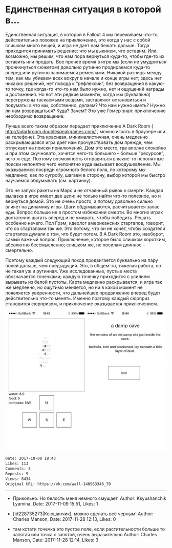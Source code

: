 # Единственная ситуация в которой в...

Единственная ситуация, в которой в Fallout 4 мы переживаем что-то, действительно похожее на приключение, это когда у нас с собой слишком много вещей, и игра не дает нам бежать дальше. Тогда приходится принимать решение: что мы выкинем, что оставим. Или, возможно, мы решим, что нам пора вернуться куда-то, чтобы где-то их оставить или продать. Все прочее время в игре мы (если не умудриться проникнуться сюжетом) довольно рутинно продираемся куда-то вперед или рутинно занимаемся ремеслами. Никакой разницы между тем, как мы убиваем всех вокруг в начале и конце игры нет; здесь нет никаких решений, нет повода к “рефлексии”; без возвращения в какую-то точку, где когда-то что-то нам было нужно, нет и ощущений награды и достижения. Но вот эти редкие моменты, когда мы (буквально) перегружены таскаемыми вещами, заставляют остановиться и подумать: а что мы, собственно, делаем? Что нам нужно иметь? Нужно ли нам возвращаться? Куда? Зачем? Это уже Гомер знал: приключению необходимо возвращение.

Лучше всего таким образом передает приключение A Dark Room ( http://adarkroom.doublespeakgames.com/ , можно играть в браузере или на телефоне). Эта красивая, минималистичная, очень медленно раскрывающаяся игра дает нам прочувствовать дом прежде, чем отпускает на поиски приключений. Дом это место, где вполне спокойно и при этом скучновато, хочется чего-то большего – больше “ресурсов”, чего ж еще. Поэтому возможность отправиться в какие-то непонятные поиски непонятно чего непонятно куда вызывает воодушевление. Мы оказываемся посреди огромного белого поля, по которому мы медленно, как по сугробу, шагаем в сторону, выбор которой мы быстро научаемся обдумывать (см. картинку).

Это не запуск ракеты на Марс и не отчаянный рывок к смерти. Каждая вылазка в игре имеет две цели: не только найти что-то полезное, но и вернуться домой. Это не очень просто, а потому довольно сильно влияет на динамику игры. Шаги обдумываются, расчитывается запас еды. Вопрос больше не в простом избежании смерти. Во многих играх достаточно шагать вперед и не умирать, чтобы победить. Решать особенно нечего. Пол Грэм, идеолог американских стартапов, говорит, что со стартапами так же. Это потому, что он не хочет, чтобы создатели стартапов думали о том, что будет потом. В A Dark Room это, наоборот, самый важный вопрос. Приключение, которое было слишком коротким, абсолютно бессмысленно; слишком же, не посилам длинное – смертельно.

Поэтому каждый следующий поход продвигается буквально на пару полей дальше, чем предыдущий. Это, в общем-то, тяжелая работа, но не такая уж и рутинная. Уже исследованные, пустые места обозначается точечками; каждую точечку приходится с усилием вырывать из белой пустоты. Карта медленно раскрывается, и игра так же медленно, но ощутимо меняется, но ни в какой момент не появляется уверенности, что дальнейшее продвижение вперед будет действительно что-то менять. Именно поэтому каждый сюрприз становится сюрпризом, и приключение оказывается приключением.

![](attachments/456239060.jpg)

    Date: 2017-10-08 18:43
    Likes: 113
    Comments: 3
    Reposts: 9
    Views: 8434
    Original URL: https://vk.com/wall-140963346_70



--------------------

  * Прикольно. Но белость меня немного смущает.
    Author: Ksyushanchik Lyamina, Date: 2017-11-09 15:51, Likes: 1


  * [id228735273|Ксюшанчик], можно сделать всё черным!
    Author: Charles Manson, Date: 2017-11-28 12:13, Likes: 0


  * там кстати точечка это пустое поле, если растительности больше то запятая или точка с запятой, очень выразительно
    Author: Charles Manson, Date: 2017-11-28 12:14, Likes: 3

